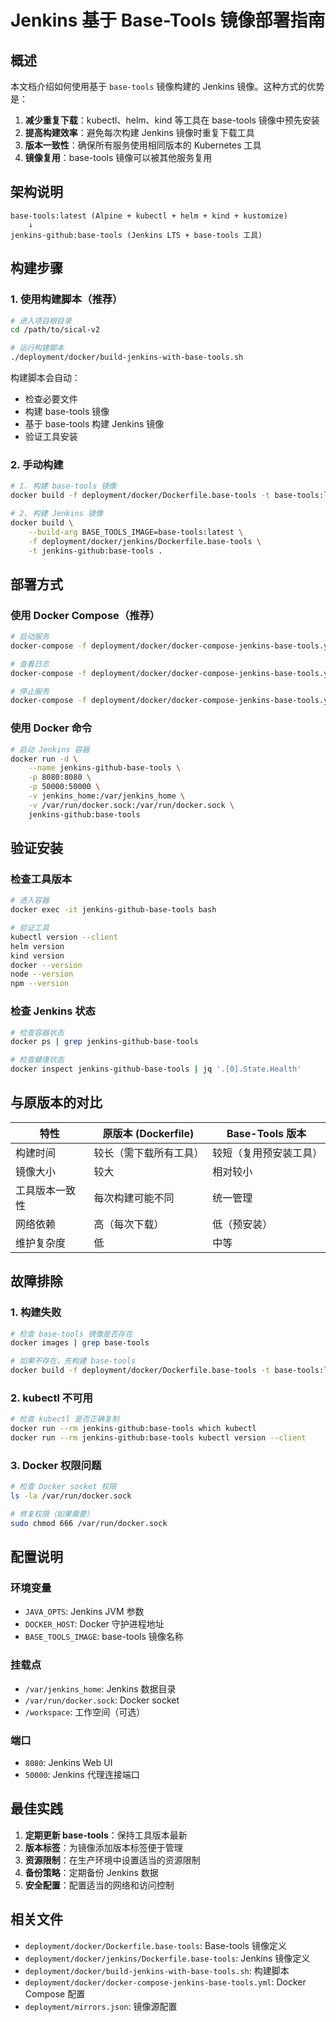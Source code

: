 # Jenkins 基于 Base-Tools 镜像部署指南

## 概述

本文档介绍如何使用基于 `base-tools` 镜像构建的 Jenkins 镜像。这种方式的优势是：

1. **减少重复下载**：kubectl、helm、kind 等工具在 base-tools 镜像中预先安装
2. **提高构建效率**：避免每次构建 Jenkins 镜像时重复下载工具
3. **版本一致性**：确保所有服务使用相同版本的 Kubernetes 工具
4. **镜像复用**：base-tools 镜像可以被其他服务复用

## 架构说明

```
base-tools:latest (Alpine + kubectl + helm + kind + kustomize)
    ↓
jenkins-github:base-tools (Jenkins LTS + base-tools 工具)
```

## 构建步骤

### 1. 使用构建脚本（推荐）

```bash
# 进入项目根目录
cd /path/to/sical-v2

# 运行构建脚本
./deployment/docker/build-jenkins-with-base-tools.sh
```

构建脚本会自动：
- 检查必要文件
- 构建 base-tools 镜像
- 基于 base-tools 构建 Jenkins 镜像
- 验证工具安装

### 2. 手动构建

```bash
# 1. 构建 base-tools 镜像
docker build -f deployment/docker/Dockerfile.base-tools -t base-tools:latest .

# 2. 构建 Jenkins 镜像
docker build \
    --build-arg BASE_TOOLS_IMAGE=base-tools:latest \
    -f deployment/docker/jenkins/Dockerfile.base-tools \
    -t jenkins-github:base-tools .
```

## 部署方式

### 使用 Docker Compose（推荐）

```bash
# 启动服务
docker-compose -f deployment/docker/docker-compose-jenkins-base-tools.yml up -d

# 查看日志
docker-compose -f deployment/docker/docker-compose-jenkins-base-tools.yml logs -f

# 停止服务
docker-compose -f deployment/docker/docker-compose-jenkins-base-tools.yml down
```

### 使用 Docker 命令

```bash
# 启动 Jenkins 容器
docker run -d \
    --name jenkins-github-base-tools \
    -p 8080:8080 \
    -p 50000:50000 \
    -v jenkins_home:/var/jenkins_home \
    -v /var/run/docker.sock:/var/run/docker.sock \
    jenkins-github:base-tools
```

## 验证安装

### 检查工具版本

```bash
# 进入容器
docker exec -it jenkins-github-base-tools bash

# 验证工具
kubectl version --client
helm version
kind version
docker --version
node --version
npm --version
```

### 检查 Jenkins 状态

```bash
# 检查容器状态
docker ps | grep jenkins-github-base-tools

# 检查健康状态
docker inspect jenkins-github-base-tools | jq '.[0].State.Health'
```

## 与原版本的对比

| 特性 | 原版本 (Dockerfile) | Base-Tools 版本 |
|------|-------------------|------------------|
| 构建时间 | 较长（需下载所有工具） | 较短（复用预安装工具） |
| 镜像大小 | 较大 | 相对较小 |
| 工具版本一致性 | 每次构建可能不同 | 统一管理 |
| 网络依赖 | 高（每次下载） | 低（预安装） |
| 维护复杂度 | 低 | 中等 |

## 故障排除

### 1. 构建失败

```bash
# 检查 base-tools 镜像是否存在
docker images | grep base-tools

# 如果不存在，先构建 base-tools
docker build -f deployment/docker/Dockerfile.base-tools -t base-tools:latest .
```

### 2. kubectl 不可用

```bash
# 检查 kubectl 是否正确复制
docker run --rm jenkins-github:base-tools which kubectl
docker run --rm jenkins-github:base-tools kubectl version --client
```

### 3. Docker 权限问题

```bash
# 检查 Docker socket 权限
ls -la /var/run/docker.sock

# 修复权限（如果需要）
sudo chmod 666 /var/run/docker.sock
```

## 配置说明

### 环境变量

- `JAVA_OPTS`: Jenkins JVM 参数
- `DOCKER_HOST`: Docker 守护进程地址
- `BASE_TOOLS_IMAGE`: base-tools 镜像名称

### 挂载点

- `/var/jenkins_home`: Jenkins 数据目录
- `/var/run/docker.sock`: Docker socket
- `/workspace`: 工作空间（可选）

### 端口

- `8080`: Jenkins Web UI
- `50000`: Jenkins 代理连接端口

## 最佳实践

1. **定期更新 base-tools**：保持工具版本最新
2. **版本标签**：为镜像添加版本标签便于管理
3. **资源限制**：在生产环境中设置适当的资源限制
4. **备份策略**：定期备份 Jenkins 数据
5. **安全配置**：配置适当的网络和访问控制

## 相关文件

- `deployment/docker/Dockerfile.base-tools`: Base-tools 镜像定义
- `deployment/docker/jenkins/Dockerfile.base-tools`: Jenkins 镜像定义
- `deployment/docker/build-jenkins-with-base-tools.sh`: 构建脚本
- `deployment/docker/docker-compose-jenkins-base-tools.yml`: Docker Compose 配置
- `deployment/mirrors.json`: 镜像源配置